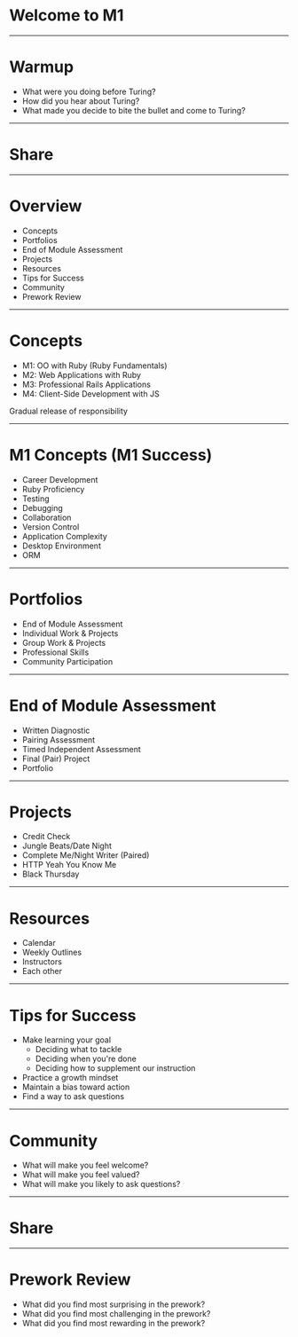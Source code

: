 # Welcome to M1

---

# Warmup

* What were you doing before Turing?
* How did you hear about Turing?
* What made you decide to bite the bullet and come to Turing?

---

# Share

---

# Overview

* Concepts
* Portfolios
* End of Module Assessment
* Projects
* Resources
* Tips for Success
* Community
* Prework Review

---

# Concepts

* M1: OO with Ruby (Ruby Fundamentals)
* M2: Web Applications with Ruby
* M3: Professional Rails Applications
* M4: Client-Side Development with JS

Gradual release of responsibility

---

# M1 Concepts (M1 Success)

* Career Development
* Ruby Proficiency
* Testing
* Debugging
* Collaboration
* Version Control
* Application Complexity
* Desktop Environment
* ORM

---

# Portfolios

* End of Module Assessment
* Individual Work & Projects
* Group Work & Projects
* Professional Skills
* Community Participation

---

# End of Module Assessment

* Written Diagnostic
* Pairing Assessment
* Timed Independent Assessment
* Final (Pair) Project
* Portfolio

---

# Projects

* Credit Check
* Jungle Beats/Date Night
* Complete Me/Night Writer (Paired)
* HTTP Yeah You Know Me
* Black Thursday

---

# Resources

* Calendar
* Weekly Outlines
* Instructors
* Each other

---

# Tips for Success

* Make learning your goal
    * Deciding what to tackle
    * Deciding when you're done
    * Deciding how to supplement our instruction
* Practice a growth mindset
* Maintain a bias toward action
* Find a way to ask questions

---

# Community

* What will make you feel welcome?
* What will make you feel valued?
* What will make you likely to ask questions?

---

# Share

---

# Prework Review

* What did you find most surprising in the prework?
* What did you find most challenging in the prework?
* What did you find most rewarding in the prework?

